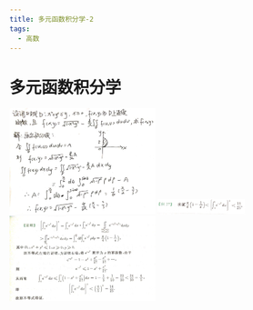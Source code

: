 ```yaml
---
title: 多元函数积分学-2
tags:
  - 高数
---
```


# 多元函数积分学

<img src="\assets\image\2020-06-26-0.jpg" style="zoom:25%;" />







<img src="\assets\image\2020-06-26-1.jpg" style="zoom:15%;" />

<img src="\assets\image\2020-06-26-2.jpg" style="zoom:25%;" />
